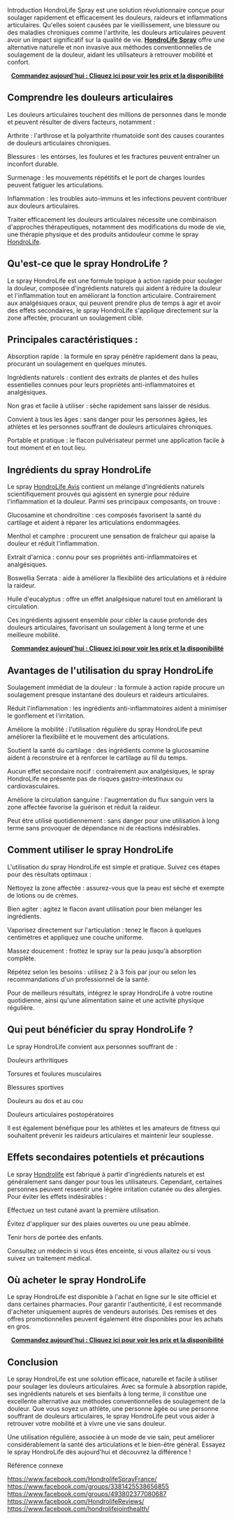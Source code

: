 Introduction</strong></h2>
HondroLife Spray est une solution révolutionnaire conçue pour soulager rapidement et efficacement les douleurs, raideurs et inflammations articulaires. Qu'elles soient causées par le vieillissement, une blessure ou des maladies chroniques comme l'arthrite, les douleurs articulaires peuvent avoir un impact significatif sur la qualité de vie. <a href="https://breezetec.shop/order-hondrolife"><strong>HondroLife Spray</strong></a> offre une alternative naturelle et non invasive aux méthodes conventionnelles de soulagement de la douleur, aidant les utilisateurs à retrouver mobilité et confort.
<p style="text-align: center;"><a href="https://breezetec.shop/order-hondrolife"><strong>Commandez aujourd'hui : Cliquez ici pour voir les prix et la disponibilité</strong></a></p>

<h2><strong>Comprendre les douleurs articulaires</strong></h2>
Les douleurs articulaires touchent des millions de personnes dans le monde et peuvent résulter de divers facteurs, notamment :

Arthrite : l'arthrose et la polyarthrite rhumatoïde sont des causes courantes de douleurs articulaires chroniques.

Blessures : les entorses, les foulures et les fractures peuvent entraîner un inconfort durable.

Surmenage : les mouvements répétitifs et le port de charges lourdes peuvent fatiguer les articulations.

Inflammation : les troubles auto-immuns et les infections peuvent contribuer aux douleurs articulaires.

Traiter efficacement les douleurs articulaires nécessite une combinaison d'approches thérapeutiques, notamment des modifications du mode de vie, une thérapie physique et des produits antidouleur comme le spray <a href="https://breezetec.shop/order-hondrolife">HondroLife</a>.
<h2><strong>Qu'est-ce que le spray HondroLife ?</strong></h2>
Le spray HondroLife est une formule topique à action rapide pour soulager la douleur, composée d'ingrédients naturels qui aident à réduire la douleur et l'inflammation tout en améliorant la fonction articulaire. Contrairement aux analgésiques oraux, qui peuvent prendre plus de temps à agir et avoir des effets secondaires, le spray HondroLife s'applique directement sur la zone affectée, procurant un soulagement ciblé.
<h2><strong>Principales caractéristiques :</strong></h2>
Absorption rapide : la formule en spray pénètre rapidement dans la peau, procurant un soulagement en quelques minutes.

Ingrédients naturels : contient des extraits de plantes et des huiles essentielles connues pour leurs propriétés anti-inflammatoires et analgésiques.

Non gras et facile à utiliser : sèche rapidement sans laisser de résidus.

Convient à tous les âges : sans danger pour les personnes âgées, les athlètes et les personnes souffrant de douleurs articulaires chroniques.

Portable et pratique : le flacon pulvérisateur permet une application facile à tout moment et en tout lieu.
<h2><strong>Ingrédients du spray HondroLife</strong></h2>
Le spray <a href="https://breezetec.shop/order-hondrolife">HondroLife Avis</a> contient un mélange d'ingrédients naturels scientifiquement prouvés qui agissent en synergie pour réduire l'inflammation et la douleur. Parmi ses principaux composants, on trouve :

Glucosamine et chondroïtine : ces composés favorisent la santé du cartilage et aident à réparer les articulations endommagées.

Menthol et camphre : procurent une sensation de fraîcheur qui apaise la douleur et réduit l'inflammation.

Extrait d'arnica : connu pour ses propriétés anti-inflammatoires et analgésiques.

Boswellia Serrata : aide à améliorer la flexibilité des articulations et à réduire la raideur.

Huile d'eucalyptus : offre un effet analgésique naturel tout en améliorant la circulation.

Ces ingrédients agissent ensemble pour cibler la cause profonde des douleurs articulaires, favorisant un soulagement à long terme et une meilleure mobilité.
<p style="text-align: center;"><a href="https://breezetec.shop/order-hondrolife"><strong>Commandez aujourd'hui : Cliquez ici pour voir les prix et la disponibilité</strong></a></p>

<h2><strong>Avantages de l'utilisation du spray HondroLife</strong></h2>
Soulagement immédiat de la douleur : la formule à action rapide procure un soulagement presque instantané des douleurs et raideurs articulaires.

Réduit l'inflammation : les ingrédients anti-inflammatoires aident à minimiser le gonflement et l'irritation.

Améliore la mobilité : l'utilisation régulière du spray HondroLife peut améliorer la flexibilité et le mouvement des articulations.

Soutient la santé du cartilage : des ingrédients comme la glucosamine aident à reconstruire et à renforcer le cartilage au fil du temps.

Aucun effet secondaire nocif : contrairement aux analgésiques, le spray HondroLife ne présente pas de risques gastro-intestinaux ou cardiovasculaires.

Améliore la circulation sanguine : l'augmentation du flux sanguin vers la zone affectée favorise la guérison et réduit la raideur.

Peut être utilisé quotidiennement : sans danger pour une utilisation à long terme sans provoquer de dépendance ni de réactions indésirables.
<h2><strong>Comment utiliser le spray HondroLife</strong></h2>
L'utilisation du spray HondroLife est simple et pratique. Suivez ces étapes pour des résultats optimaux :

Nettoyez la zone affectée : assurez-vous que la peau est sèche et exempte de lotions ou de crèmes.

Bien agiter : agitez le flacon avant utilisation pour bien mélanger les ingrédients.

Vaporisez directement sur l'articulation : tenez le flacon à quelques centimètres et appliquez une couche uniforme.

Massez doucement : frottez le spray sur la peau jusqu'à absorption complète.

Répétez selon les besoins : utilisez 2 à 3 fois par jour ou selon les recommandations d'un professionnel de la santé.

Pour de meilleurs résultats, intégrez le spray HondroLife à votre routine quotidienne, ainsi qu'une alimentation saine et une activité physique régulière.
<h2><strong>Qui peut bénéficier du spray HondroLife ?</strong></h2>
Le spray HondroLife convient aux personnes souffrant de :

Douleurs arthritiques

Torsures et foulures musculaires

Blessures sportives

Douleurs au dos et au cou

Douleurs articulaires postopératoires

Il est également bénéfique pour les athlètes et les amateurs de fitness qui souhaitent prévenir les raideurs articulaires et maintenir leur souplesse.
<h2><strong>Effets secondaires potentiels et précautions</strong></h2>
Le spray <a href="https://breezetec.shop/order-hondrolife">Hondrolife</a> est fabriqué à partir d'ingrédients naturels et est généralement sans danger pour tous les utilisateurs. Cependant, certaines personnes peuvent ressentir une légère irritation cutanée ou des allergies. Pour éviter les effets indésirables :

Effectuez un test cutané avant la première utilisation.

Évitez d'appliquer sur des plaies ouvertes ou une peau abîmée.

Tenir hors de portée des enfants.

Consultez un médecin si vous êtes enceinte, si vous allaitez ou si vous suivez un traitement médical.
<h2><strong>Où acheter le spray HondroLife</strong></h2>
Le spray HondroLife est disponible à l'achat en ligne sur le site officiel et dans certaines pharmacies. Pour garantir l'authenticité, il est recommandé d'acheter uniquement auprès de vendeurs autorisés. Des remises et des offres promotionnelles peuvent également être disponibles pour les achats en gros.
<p style="text-align: center;"><a href="https://breezetec.shop/order-hondrolife"><strong>Commandez aujourd'hui : Cliquez ici pour voir les prix et la disponibilité</strong></a></p>

<h2><strong>Conclusion</strong></h2>
Le spray HondroLife est une solution efficace, naturelle et facile à utiliser pour soulager les douleurs articulaires. Avec sa formule à absorption rapide, ses ingrédients naturels et ses bienfaits à long terme, il constitue une excellente alternative aux méthodes conventionnelles de soulagement de la douleur. Que vous soyez un athlète, une personne âgée ou une personne souffrant de douleurs articulaires, le spray HondroLife peut vous aider à retrouver votre mobilité et à vivre une vie sans douleur.

Une utilisation régulière, associée à un mode de vie sain, peut améliorer considérablement la santé des articulations et le bien-être général. Essayez le spray HondroLife dès aujourd'hui et découvrez la différence !


Référence connexe

https://www.facebook.com/HondrolifeSprayFrance/
https://www.facebook.com/groups/3381425538656855
https://www.facebook.com/groups/493802377080687
https://www.facebook.com/HondrolifeReviews/
https://www.facebook.com/hondrolifejointhealth/
